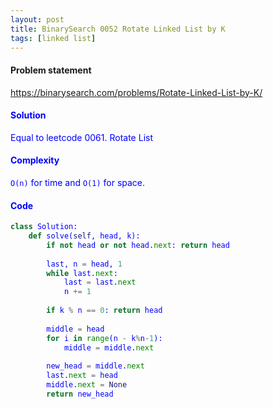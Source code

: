 ```yaml
---
layout: post
title: BinarySearch 0052 Rotate Linked List by K
tags: [linked list]
---
```


#### Problem statement

<a href="https://binarysearch.com/problems/Rotate-Linked-List-by-K/"> <font color = blue>https://binarysearch.com/problems/Rotate-Linked-List-by-K/

#### Solution
Equal to leetcode 0061. Rotate List

#### Complexity
`O(n)` for time and `O(1)` for space.

#### Code
```python
class Solution:
    def solve(self, head, k):
        if not head or not head.next: return head
        
        last, n = head, 1
        while last.next:
            last = last.next
            n += 1
            
        if k % n == 0: return head
        
        middle = head
        for i in range(n - k%n-1):
            middle = middle.next
            
        new_head = middle.next
        last.next = head
        middle.next = None
        return new_head
```
